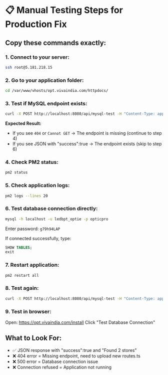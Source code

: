 # 📋 Manual Testing Steps for Production Fix

## Copy these commands exactly:

### 1. Connect to your server:
```bash
ssh root@5.181.218.15
```

### 2. Go to your application folder:
```bash
cd /var/www/vhosts/opt.vivaindia.com/httpdocs/
```

### 3. Test if MySQL endpoint exists:
```bash
curl -X POST http://localhost:8080/api/mysql-test -H "Content-Type: application/json" -d "{}"
```

**Expected Result:**
- If you see `404` or `Cannot GET` → The endpoint is missing (continue to step 4)
- If you see JSON with "success":true → The endpoint exists (skip to step 6)

### 4. Check PM2 status:
```bash
pm2 status
```

### 5. Check application logs:
```bash
pm2 logs --lines 20
```

### 6. Test database connection directly:
```bash
mysql -h localhost -u ledbpt_optie -p opticpro
```
Enter password: `g79h94LAP`

If connected successfully, type:
```sql
SHOW TABLES;
exit
```

### 7. Restart application:
```bash
pm2 restart all
```

### 8. Test again:
```bash
curl -X POST http://localhost:8080/api/mysql-test -H "Content-Type: application/json" -d "{}"
```

### 9. Test in browser:
Open: https://opt.vivaindia.com/install
Click "Test Database Connection"

## What to Look For:
- ✅ JSON response with "success":true and "Found 2 stores"
- ❌ 404 error = Missing endpoint, need to upload new routes.ts
- ❌ 500 error = Database connection issue
- ❌ Connection refused = Application not running